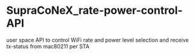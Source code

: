 # SupraCoNeX_rate-power-control-API
user space API to control WiFi rate and power level selection and receive tx-status from mac80211 per STA
